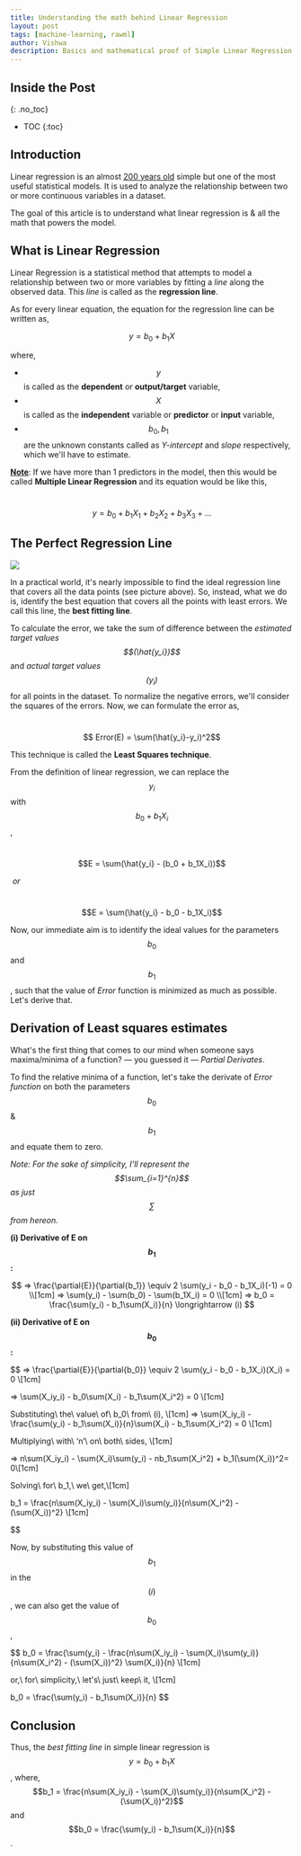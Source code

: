 ```yaml
---
title: Understanding the math behind Linear Regression
layout: post
tags: [machine-learning, rawml]
author: Vishwa
description: Basics and mathematical proof of Simple Linear Regression
---
```


## Inside the Post 
{: .no_toc}
- TOC
{:toc}

## Introduction

Linear regression is an almost [200 years old](https://en.wikipedia.org/wiki/Regression_analysis#History) simple but one of the most useful statistical models. It is used to analyze the relationship between two or more continuous variables in a dataset.

The goal of this article is to understand what linear regression is & all the math that powers the model.

## What is Linear Regression

Linear Regression is a statistical method that attempts to model a relationship between two or more variables by fitting a *line* along the observed data. This *line* is called as the **regression line**.

As for every linear equation, the equation for the regression line can be written as,

$$y = b_0 + b_1X$$

where,  

- $$y$$ is called as the **dependent** or **output/target** variable,
- $$X$$ is called as the **independent** variable or **predictor** or **input** variable,
- $$b_0, b_1$$ are the unknown constants called as *Y-intercept* and *slope* respectively, which we'll have to estimate.

**<u>Note</u>**: If we have more than 1 predictors in the model, then this would be called **Multiple Linear Regression** and its equation would be like this, 

​   $$y = b_0 + b_1X_1 + b_2X_2 + b_3X_3 + ...$$

## The Perfect Regression Line

![](https://i.imgur.com/qlc2Hu4.png)

In a practical world, it's nearly impossible to find the ideal regression line that covers all the data points (see picture above). So, instead, what we do is, identify the best equation that covers all the points with least errors. We call this line, the **best fitting line**.

To calculate the error, we take the sum of difference between the *estimated target values $$(\hat{y_i})$$* and *actual target values$$(y_i)$$* for all points in the dataset. To normalize the negative errors, we'll consider the squares of the errors. Now, we can formulate the error as,

​               $$ Error(E) = \sum(\hat{y_i}-y_i)^2$$

This technique is called the **Least Squares technique**. 

From the definition of linear regression, we can replace the $$y_i$$ with $$b_0 + b_1X_i$$,

​               $$E = \sum(\hat{y_i} - (b_0 + b_1X_i))$$

​                   *or*

​               $$E =  \sum(\hat{y_i} - b_0 - b_1X_i)$$

Now, our  immediate aim is to identify the ideal values for the parameters $$b_0$$ and  $$b_1$$, such that the value of *Error* function is minimized as much as possible. Let's derive that.

## Derivation of Least squares estimates

What's the first thing that comes to our mind when someone says maxima/minima of a function? — you guessed it — *Partial Derivates*.

To find the relative minima of a function, let's take the derivate of *Error function* on both the parameters $$b_0$$ & $$b_1$$ and equate them to zero.

*Note: For the sake of simplicity, I'll represent the $$\sum_{i=1}^{n}$$ as just $$\sum$$ from hereon.*

**(i) Derivative of E on $$b_1$$:**


$$
=> \frac{\partial{E}}{\partial{b_1}} \equiv 2 \sum(y_i - b_0 - b_1X_i)(-1) = 0 \\[1cm]
=> \sum(y_i) - \sum(b_0) - \sum(b_1X_i) = 0 \\[1cm]
=>  b_0 = \frac{\sum(y_i) - b_1\sum(X_i)}{n}    \longrightarrow (i)
$$



**(ii) Derivative of E on $$b_0$$:**

$$
=> \frac{\partial{E}}{\partial{b_0}} \equiv 2 \sum(y_i - b_0 - b_1X_i)(X_i) = 0 \\[1cm]

=> \sum(X_iy_i) - b_0\sum(X_i) - b_1\sum(X_i^2) = 0 \\[1cm]

Substituting\ the\ value\ of\ b_0\ from\ (i),  \\[1cm]
=> \sum(X_iy_i) - \frac{\sum(y_i) - b_1\sum(X_i)}{n}\sum(X_i) - b_1\sum(X_i^2) = 0 \\[1cm]

Multiplying\ with\ ‘n‘\ on\ both\ sides, \\[1cm]

=> n\sum(X_iy_i) - \sum(X_i)\sum(y_i) - nb_1\sum(X_i^2) + b_1(\sum(X_i))^2= 0\\[1cm]


Solving\ for\ b_1,\ we\ get,\\[1cm]

b_1 = \frac{n\sum(X_iy_i) - \sum(X_i)\sum(y_i)}{n\sum(X_i^2) - (\sum(X_i))^2} \\[1cm]

$$

Now, by substituting this value of $$b_1$$ in the $$(i)$$, we can also get the value of $$b_0$$, 

$$
b_0 = \frac{\sum(y_i) - \frac{n\sum(X_iy_i) - \sum(X_i)\sum(y_i)}{n\sum(X_i^2) - (\sum(X_i))^2} \sum(X_i)}{n} \\[1cm]

or,\ for\ simplicity,\ let's\ just\ keep\ it, \\[1cm]
    
b_0 = \frac{\sum(y_i) - b_1\sum(X_i)}{n}
$$

## Conclusion

Thus, the *best fitting line* in simple linear regression is $$y = b_0 + b_1X$$,  where, 
$$b_1 = \frac{n\sum(X_iy_i) - \sum(X_i)\sum(y_i)}{n\sum(X_i^2) - (\sum(X_i))^2}$$ and $$b_0 = \frac{\sum(y_i) - b_1\sum(X_i)}{n}$$ .